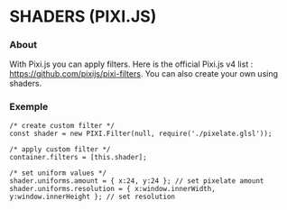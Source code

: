 # SHADERS (PIXI.JS)


### About
With Pixi.js you can apply filters. Here is the official Pixi.js v4 list : https://github.com/pixijs/pixi-filters.
You can also create your own using shaders.


### Exemple
```
/* create custom filter */
const shader = new PIXI.Filter(null, require('./pixelate.glsl'));

/* apply custom filter */
container.filters = [this.shader];

/* set uniform values */
shader.uniforms.amount = { x:24, y:24 }; // set pixelate amount
shader.uniforms.resolution = { x:window.innerWidth, y:window.innerHeight }; // set resolution
```